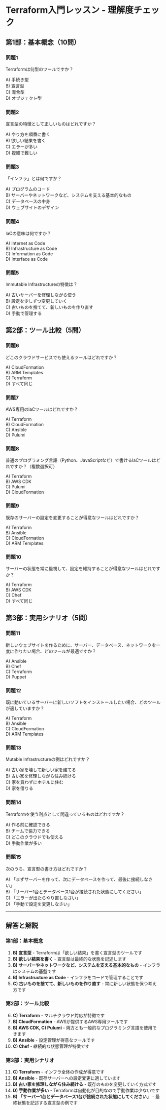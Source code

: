 # Terraform入門レッスン - 理解度チェック

## 第1部：基本概念（10問）

### 問題1

Terraformは何型のツールですか？

A) 手続き型  
B) 宣言型  
C) 混合型  
D) オブジェクト型

### 問題2

宣言型の特徴として正しいものはどれですか？

A) やり方を順番に書く  
B) 欲しい結果を書く  
C) エラーが多い  
D) 複雑で難しい

### 問題3

「インフラ」とは何ですか？

A) プログラムのコード  
B) サーバーやネットワークなど、システムを支える基本的なもの  
C) データベースの中身  
D) ウェブサイトのデザイン

### 問題4

IaCの意味は何ですか？

A) Internet as Code  
B) Infrastructure as Code  
C) Information as Code  
D) Interface as Code

### 問題5

Immutable Infrastructureの特徴は？

A) 古いサーバーを修理しながら使う  
B) 設定を少しずつ変更していく  
C) 古いものを捨てて、新しいものを作り直す  
D) 手動で管理する

## 第2部：ツール比較（5問）

### 問題6

どこのクラウドサービスでも使えるツールはどれですか？

A) CloudFormation  
B) ARM Templates  
C) Terraform  
D) すべて同じ

### 問題7

AWS専用のIaCツールはどれですか？

A) Terraform  
B) CloudFormation  
C) Ansible  
D) Pulumi

### 問題8

普通のプログラミング言語（Python、JavaScriptなど）で書けるIaCツールはどれですか？（複数選択可）

A) Terraform  
B) AWS CDK  
C) Pulumi  
D) CloudFormation

### 問題9

既存のサーバーの設定を変更することが得意なツールはどれですか？

A) Terraform  
B) Ansible  
C) CloudFormation  
D) ARM Templates

### 問題10

サーバーの状態を常に監視して、設定を維持することが得意なツールはどれですか？

A) Terraform  
B) AWS CDK  
C) Chef  
D) すべて同じ

## 第3部：実用シナリオ（5問）

### 問題11

新しいウェブサイトを作るために、サーバー、データベース、ネットワークを一度に作りたい場合、どのツールが最適ですか？

A) Ansible  
B) Chef  
C) Terraform  
D) Puppet

### 問題12

既に動いているサーバーに新しいソフトをインストールしたい場合、どのツールが適していますか？

A) Terraform  
B) Ansible  
C) CloudFormation  
D) ARM Templates

### 問題13

Mutable Infrastructureの例はどれですか？

A) 古い家を壊して新しい家を建てる  
B) 古い家を修理しながら住み続ける  
C) 家を買わずにホテルに住む  
D) 家を借りる

### 問題14

Terraformを使う利点として間違っているものはどれですか？

A) 作る前に確認できる  
B) チームで協力できる  
C) どこのクラウドでも使える  
D) 手動作業が多い

### 問題15

次のうち、宣言型の書き方はどれですか？

A) 「まずサーバーを作って、次にデータベースを作って、最後に接続しなさい」  
B) 「サーバー1台とデータベース1台が接続された状態にしてください」  
C) 「エラーが出たらやり直しなさい」  
D) 「手動で設定を変更しなさい」

---

## 解答と解説

### 第1部：基本概念

1. **B) 宣言型** - Terraformは「欲しい結果」を書く宣言型のツールです
2. **B) 欲しい結果を書く** - 宣言型は最終的な状態を記述します
3. **B) サーバーやネットワークなど、システムを支える基本的なもの** - インフラはシステムの基盤です
4. **B) Infrastructure as Code** - インフラをコードで管理することです
5. **C) 古いものを捨てて、新しいものを作り直す** - 常に新しい状態を保つ考え方です

### 第2部：ツール比較

6. **C) Terraform** - マルチクラウド対応が特徴です
7. **B) CloudFormation** - AWSが提供するAWS専用ツールです
8. **B) AWS CDK, C) Pulumi** - 両方とも一般的なプログラミング言語を使用できます
9. **B) Ansible** - 設定管理が得意なツールです
10. **C) Chef** - 継続的な状態管理が特徴です

### 第3部：実用シナリオ

11. **C) Terraform** - インフラ全体の作成が得意です
12. **B) Ansible** - 既存サーバーへの設定変更に適しています
13. **B) 古い家を修理しながら住み続ける** - 既存のものを変更していく方式です
14. **D) 手動作業が多い** - Terraformは自動化が目的なので手動作業は少ないです
15. **B) 「サーバー1台とデータベース1台が接続された状態にしてください」** - 最終状態を記述する宣言型の例です
